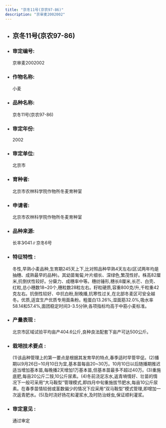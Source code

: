 ```yaml
---
title: "京冬11号(京农97-86)"
description: "京审麦2002002"
---
```

* ## 京冬11号(京农97-86)
* ###  审定编号:  
   京审麦2002002

*  ### 作物名称:  
   小麦

*   ###  品种名称: 
    京冬11号(京农97-86)

*   ### 审定年份: 
    2002

*   ### 审定单位:  
    北京市

*   ### 育种者:  
    北京市农林科学院作物所冬麦育种室

*   ### 申请者:  
    北京市农林科学院作物所冬麦育种室

*   ### 品种来源:  
    长丰3∕041∥京冬6号

*   ### 特征特性 : 
    冬性,早熟小麦品种,生育期245天上下,比对照品种早熟4天左右(区试两年均是抽穗、成熟最早的品种)。其幼苗匍匐,叶片细长、深绿色,繁茂性好。株高82厘米,抗倒伏性较好。分蘖力、成穗率中等。穗纺锤形,穗长8厘米,长芒、白壳、红粒,总小穗数18~20个,穗粒数28粒左右。籽粒硬质,容重800克/升,千粒重42克左右。抗倒性较好、中抗白粉,耐晚播,抗寒性过关,在北部冬麦区可安全越冬。优质,适宜生产优质专用面条粉。粗蛋白13.26%,湿面筋32.0%,吸水率58.14和57.4%,面团稳定时间3-3.5分钟,各项指标均高于中筋小麦标准。

*   ### 产量表现 : 
    北京市区域试验平均亩产404.6公斤,良种良法配套下亩产可达500公斤。

*   ### 栽培技术要点 : 
    (1)该品种管理上的第一要点是根据其发育早的特点,春季适时早管早促。(2)播期以9月26日~10月10日为宜,基本苗每亩20~30万。10月10日以后随播期推迟适当增加基本苗,每晚播2天增加1万基本苗,但基本苗最多不超过40万。(3)重施底肥,每亩20公斤二铵,10公斤尿素。(4)冬前浇足冻水,返青墒情好、壮苗的情况下一般可采用“大马鞍型”管理模式,即四月中旬重施拔节肥水,每亩10公斤尿素。在春季苗情较弱或茎数偏少的情况下应采用“双马鞍型”模式管理,即增加一次返青肥水。(5)及时浇好扬花和灌浆水,及时防治蚜虫,保证顺利灌浆。

*   ### 审定意见 : 
    通过审定

